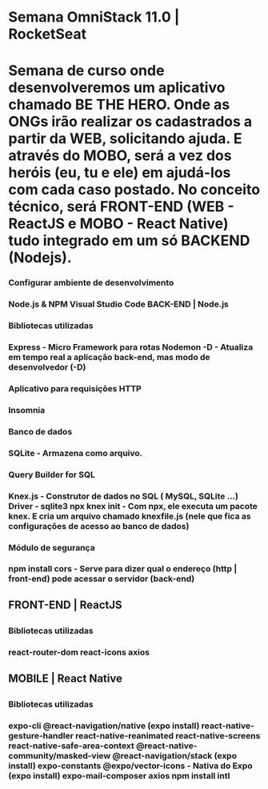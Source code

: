 <h1>Semana OmniStack 11.0 | RocketSeat<h1>
Semana de curso onde desenvolveremos um aplicativo chamado BE THE HERO. Onde as ONGs irão realizar os cadastrados a partir da WEB, solicitando ajuda. E através do MOBO, será a vez dos heróis (eu, tu e ele) em ajudá-los com cada caso postado. No conceito técnico, será FRONT-END (WEB - ReactJS e MOBO - React Native) tudo integrado em um só BACKEND (Nodejs).

<h3>Configurar ambiente de desenvolvimento<h3>
Node.js & NPM
Visual Studio Code
BACK-END | Node.js
<h3>Bibliotecas utilizadas<h3>
Express - Micro Framework para rotas
Nodemon -D - Atualiza em tempo real a aplicação back-end, mas modo de desenvolvedor (-D)
<h3>Aplicativo para requisições HTTP<h3>
Insomnia
<h3>Banco de dados<h3>
SQLite - Armazena como arquivo.
<h3>Query Builder for SQL<h3>
Knex.js - Construtor de dados no SQL ( MySQL, SQLite ...)
Driver - sqlite3
npx knex init - Com npx, ele executa um pacote knex. E cria um arquivo chamado knexfile.js (nele que fica as configurações de acesso ao banco de dados)
<h3>Módulo de segurança<h3>
npm install cors - Serve para dizer qual o endereço (http | front-end) pode acessar o servidor (back-end)
<h2>FRONT-END | ReactJS<h2>
<h3>Bibliotecas utilizadas<h3>
react-router-dom
react-icons
axios
<h2>MOBILE | React Native<h2>
<h3>Bibliotecas utilizadas<h3>
expo-cli
@react-navigation/native
(expo install) react-native-gesture-handler react-native-reanimated react-native-screens react-native-safe-area-context @react-native-community/masked-view
@react-navigation/stack
(expo install) expo-constants
@expo/vector-icons - Nativa do Expo
(expo install) expo-mail-composer
axios
npm install intl
